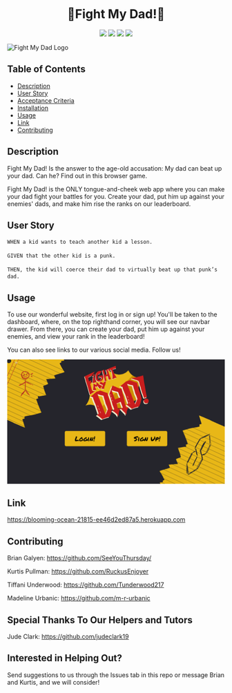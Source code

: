 <h1 align="center">🥊Fight My Dad!🥊</h1>

<p align="center">
    <img src="https://img.shields.io/github/repo-size/SeeYouThursday/Fight-My-Dad" />
    <img src="https://img.shields.io/github/languages/top/SeeYouThursday/Fight-My-Dad"  />
    <img src="https://img.shields.io/github/issues/SeeYouThursday/Fight-My-Dad" />
    <img src="https://img.shields.io/github/last-commit/SeeYouThursday/Fight-My-Dad" >
</p>

![Fight My Dad Logo](https://cdn.discordapp.com/attachments/1205909717961015296/1206997441891672195/fmdasset1.png?ex=65de0af7&is=65cb95f7&hm=f4641fed1bc62fb58c3d71ebc0aa7e0eea391940d6231b59e7ccd63fe3157cd7&)



## Table of Contents
- [Description](#description)
- [User Story](#user-story)
- [Acceptance Criteria](#acceptance-criteria)
- [Installation](#installation)
- [Usage](#usage)
- [Link](#Link)
- [Contributing](#contributing)


## Description

Fight My Dad! Is the answer to the age-old accusation: My dad can beat up your dad. Can he? Find out in this browser game. 

Fight My Dad! is the ONLY tongue-and-cheek web app where you can make your dad fight your battles for you. Create your dad, put him up against your enemies' dads, and make him rise the ranks on our leaderboard.

## User Story

```
WHEN a kid wants to teach another kid a lesson.

GIVEN that the other kid is a punk.

THEN, the kid will coerce their dad to virtually beat up that punk’s dad.
```

## Usage

To use our wonderful website, first log in or sign up! You'll be taken to the dashboard, where, on the top righthand corner, you will see our navbar drawer. From there, you can create your dad, put him up against your enemies, and view your rank in the leaderboard!

You can also see links to our various social media. Follow us!

![Screenshot of web application.](./client/src/assets/images/screenshot/screenshot.png)

## Link

https://blooming-ocean-21815-ee46d2ed87a5.herokuapp.com

## Contributing

Brian Galyen: https://github.com/SeeYouThursday/

Kurtis Pullman: https://github.com/RuckusEnjoyer

Tiffani Underwood: https://github.com/Tunderwood217

Madeline Urbanic: https://github.com/m-r-urbanic

## Special Thanks To Our Helpers and Tutors

Jude Clark: https://github.com/judeclark19

## Interested in Helping Out?

Send suggestions to us through the Issues tab in this repo or message Brian and Kurtis, and we will consider!
